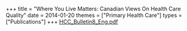 +++
title = "Where You Live Matters: Canadian Views On Health Care Quality"
date = 2014-01-20
themes = ["Primary Health Care"]
types = ["Publications"]
+++
[HCC_Bulletin8_Eng.pdf](/files/HCC_Bulletin8_Eng.pdf)
